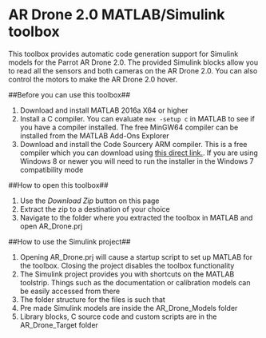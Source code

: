 # AR Drone 2.0 MATLAB/Simulink toolbox 

This toolbox provides automatic code generation support for Simulink models for the Parrot AR Drone 2.0. 
The provided Simulink blocks allow you to read all the sensors and both cameras on the AR Drone 2.0. You can also control the motors to make the AR Drone 2.0 hover.

##Before you can use this toolbox##
1. Download and install MATLAB 2016a X64 or higher
2. Install a C compiler. You can evaluate `mex -setup c` in MATLAB to see if you have a compiler installed. The free MinGW64 compiler can be installed from the MATLAB Add-Ons Explorer
3. Download and install the Code Sourcery ARM compiler. This is a free compiler which you can download using [this direct link.](https://sourcery.mentor.com/sgpp/lite/arm/portal/package8738/public/arm-none-linux-gnueabi/arm-2011.03-41-arm-none-linux-gnueabi.exe). If you are using Windows 8 or newer you will need to run the installer in the Windows 7 compatibility mode

##How to open this toolbox##
1. Use the _Download Zip_ button on this page
2. Extract the zip to a destination of your choice
3. Navigate to the folder where you extracted the toolbox in MATLAB and open AR_Drone.prj

##How to use the Simulink project##
1. Opening AR_Drone.prj will cause a startup script to set up MATLAB for the toolbox. Closing the project disables the toolbox functionality
2. The Simulink project provides you with shortcuts on the MATLAB toolstrip. Things such as the documentation or calibration models can be easily accessed from there
3. The folder structure for the files is such that
  1. Pre made Simulink models are inside the AR_Drone_Models folder
  2. Library blocks, C source code and custom scripts are in the AR_Drone_Target folder
